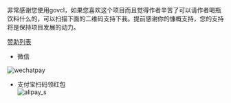 ﻿
非常感谢您使用govcl，如果您喜欢这个项目而且觉得作者辛苦了可以请作者喝瓶饮料什么的，可以扫描下面的二维码支持下我。提前感谢你的慷概支持，您的支持将是保持项目发展的动力。   

[赞助列表](https://github.com/ying32/govcl/wiki/%E8%B5%9E%E5%8A%A9%E5%90%8D%E5%8D%95(Donation-list))  


* 微信  

![wechatpay](https://ying32.github.io/imgs/wechatpay.jpg)  

 
* 支付宝扫码领红包   
![alipay_s](https://ying32.github.io/imgs/alipay_s.PNG)  